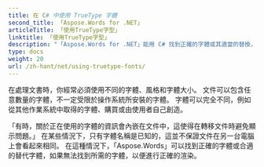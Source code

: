 ```yaml
---
title: 在 C# 中使用 TrueType 字體
second_title: 「Aspose.Words for .NET」
articleTitle: 「使用TrueType字型」
linktitle: 「使用TrueType字型」
description: "「Aspose.Words for .NET」能用 C# 找到正確的字體或其適當的替換，來正確顯示文件。 「這確保在沒有有關字體的資訊時，顯示的文件與原件之間的差異最小。」"
type: docs
weight: 20
url: /zh-hant/net/using-truetype-fonts/
---
```


在處理文書時，你經常必須使用不同的字體、風格和字體大小。 文件可以包含任意數量的字體，不一定受限於操作系統所安裝的字體。 字體可以完全不同，例如從其他作業系統中取得的字體、購買或由使用者自己創造。

「有時，關於正在使用的字體的資訊會內嵌在文件中，這使得在轉移文件時避免顯示問題。」 在某些情況下，只有字體名稱是已知的，這並不保證文件在另一台電腦上會看起來相同。 在這種情況下，「Aspose.Words」可以找到正確的字體或合適的替代字體，如果無法找到所需的字體，以便進行正確的渲染。
